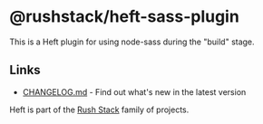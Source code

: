 # @rushstack/heft-sass-plugin

This is a Heft plugin for using node-sass during the "build" stage.

## Links

- [CHANGELOG.md](
  https://github.com/microsoft/rushstack/blob/main/heft-plugins/heft-sass-plugin/CHANGELOG.md) - Find
  out what's new in the latest version

Heft is part of the [Rush Stack](https://rushstack.io/) family of projects.
